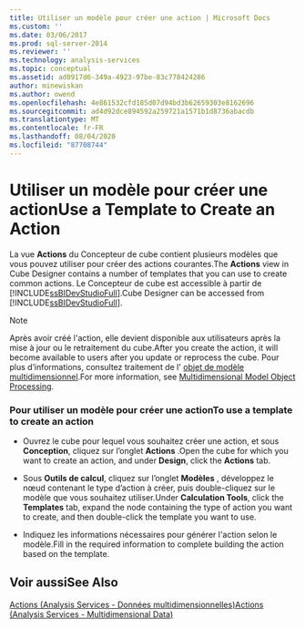 ```yaml
---
title: Utiliser un modèle pour créer une action | Microsoft Docs
ms.custom: ''
ms.date: 03/06/2017
ms.prod: sql-server-2014
ms.reviewer: ''
ms.technology: analysis-services
ms.topic: conceptual
ms.assetid: ad0917d6-349a-4923-97be-83c778424286
author: minewiskan
ms.author: owend
ms.openlocfilehash: 4e861532cfd185d07d94bd3b62659303e8162696
ms.sourcegitcommit: ad4d92dce894592a259721a1571b1d8736abacdb
ms.translationtype: MT
ms.contentlocale: fr-FR
ms.lasthandoff: 08/04/2020
ms.locfileid: "87708744"
---
```

# <a name="use-a-template-to-create-an-action"></a><span data-ttu-id="76219-102">Utiliser un modèle pour créer une action</span><span class="sxs-lookup"><span data-stu-id="76219-102">Use a Template to Create an Action</span></span>
  <span data-ttu-id="76219-103">La vue **Actions** du Concepteur de cube contient plusieurs modèles que vous pouvez utiliser pour créer des actions courantes.</span><span class="sxs-lookup"><span data-stu-id="76219-103">The **Actions** view in Cube Designer contains a number of templates that you can use to create common actions.</span></span> <span data-ttu-id="76219-104">Le Concepteur de cube est accessible à partir de [!INCLUDE[ssBIDevStudioFull](../../includes/ssbidevstudiofull-md.md)].</span><span class="sxs-lookup"><span data-stu-id="76219-104">Cube Designer can be accessed from [!INCLUDE[ssBIDevStudioFull](../../includes/ssbidevstudiofull-md.md)].</span></span>  
  
> [!NOTE]  
>  <span data-ttu-id="76219-105">Après avoir créé l'action, elle devient disponible aux utilisateurs après la mise à jour ou le retraitement du cube.</span><span class="sxs-lookup"><span data-stu-id="76219-105">After you create the action, it will become available to users after you update or reprocess the cube.</span></span> <span data-ttu-id="76219-106">Pour plus d’informations, consultez traitement de l' [objet de modèle multidimensionnel](processing-a-multidimensional-model-analysis-services.md).</span><span class="sxs-lookup"><span data-stu-id="76219-106">For more information, see [Multidimensional Model Object Processing](processing-a-multidimensional-model-analysis-services.md).</span></span>  
  
### <a name="to-use-a-template-to-create-an-action"></a><span data-ttu-id="76219-107">Pour utiliser un modèle pour créer une action</span><span class="sxs-lookup"><span data-stu-id="76219-107">To use a template to create an action</span></span>  
  
-   <span data-ttu-id="76219-108">Ouvrez le cube pour lequel vous souhaitez créer une action, et sous **Conception**, cliquez sur l’onglet **Actions** .</span><span class="sxs-lookup"><span data-stu-id="76219-108">Open the cube for which you want to create an action, and under **Design**, click the **Actions** tab.</span></span>  
  
-   <span data-ttu-id="76219-109">Sous **Outils de calcul**, cliquez sur l’onglet **Modèles** , développez le nœud contenant le type d’action à créer, puis double-cliquez sur le modèle que vous souhaitez utiliser.</span><span class="sxs-lookup"><span data-stu-id="76219-109">Under **Calculation Tools**, click the **Templates** tab, expand the node containing the type of action you want to create, and then double-click the template you want to use.</span></span>  
  
-   <span data-ttu-id="76219-110">Indiquez les informations nécessaires pour générer l'action selon le modèle.</span><span class="sxs-lookup"><span data-stu-id="76219-110">Fill in the required information to complete building the action based on the template.</span></span>  
  
## <a name="see-also"></a><span data-ttu-id="76219-111">Voir aussi</span><span class="sxs-lookup"><span data-stu-id="76219-111">See Also</span></span>  
 [<span data-ttu-id="76219-112">Actions &#40;Analysis Services - Données multidimensionnelles&#41;</span><span class="sxs-lookup"><span data-stu-id="76219-112">Actions &#40;Analysis Services - Multidimensional Data&#41;</span></span>](actions-analysis-services-multidimensional-data.md)  
  
  
